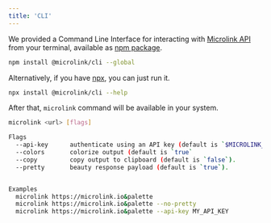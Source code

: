 ```yaml
---
title: 'CLI'
---
```


We provided a Command Line Interface for interacting with [Microlink API](/docs/api/getting-started/overview/) from your terminal, available as [npm package](https://www.npmjs.com/package/@microlink/cli).

```bash
npm install @microlink/cli --global
```

Alternatively, if you have [npx](https://www.npmjs.com/package/npx), you can just run it.

```bash
npx install @microlink/cli --help
```

After that, `microlink` command will be available in your system.

```bash
microlink <url> [flags]

Flags
  --api-key      authenticate using an API key (default is `$MICROLINK_API_KEY`
  --colors       colorize output (default is `true`
  --copy         copy output to clipboard (default is `false`).
  --pretty       beauty response payload (default is `true`).


Examples
  microlink https://microlink.io&palette
  microlink https://microlink.io&palette --no-pretty
  microlink https://microlink.io&palette --api-key MY_API_KEY
```

